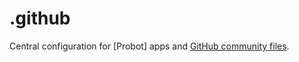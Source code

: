 # .github

Central configuration for [Probot] apps and [GitHub community files](https://help.github.com/en/articles/creating-a-default-community-health-file-for-your-organization).

